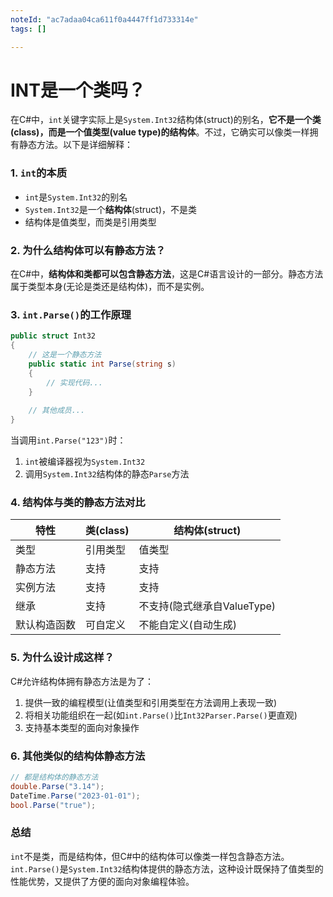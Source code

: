 ```yaml
---
noteId: "ac7adaa04ca611f0a4447ff1d733314e"
tags: []

---
```



# INT是一个类吗？

在C#中，`int`关键字实际上是`System.Int32`结构体(struct)的别名，**它不是一个类(class)，而是一个值类型(value type)的结构体**。不过，它确实可以像类一样拥有静态方法。以下是详细解释：

### 1. `int`的本质
- `int`是`System.Int32`的别名
- `System.Int32`是一个**结构体**(struct)，不是类
- 结构体是值类型，而类是引用类型

### 2. 为什么结构体可以有静态方法？
在C#中，**结构体和类都可以包含静态方法**，这是C#语言设计的一部分。静态方法属于类型本身(无论是类还是结构体)，而不是实例。

### 3. `int.Parse()`的工作原理
```csharp
public struct Int32
{
    // 这是一个静态方法
    public static int Parse(string s)
    {
        // 实现代码...
    }
    
    // 其他成员...
}
```
当调用`int.Parse("123")`时：
1. `int`被编译器视为`System.Int32`
2. 调用`System.Int32`结构体的静态`Parse`方法

### 4. 结构体与类的静态方法对比
| 特性 | 类(class) | 结构体(struct) |
|------|----------|---------------|
| 类型 | 引用类型 | 值类型 |
| 静态方法 | 支持 | 支持 |
| 实例方法 | 支持 | 支持 |
| 继承 | 支持 | 不支持(隐式继承自ValueType) |
| 默认构造函数 | 可自定义 | 不能自定义(自动生成) |

### 5. 为什么设计成这样？
C#允许结构体拥有静态方法是为了：
1. 提供一致的编程模型(让值类型和引用类型在方法调用上表现一致)
2. 将相关功能组织在一起(如`int.Parse()`比`Int32Parser.Parse()`更直观)
3. 支持基本类型的面向对象操作

### 6. 其他类似的结构体静态方法
```csharp
// 都是结构体的静态方法
double.Parse("3.14");
DateTime.Parse("2023-01-01");
bool.Parse("true");
```

### 总结
`int`不是类，而是结构体，但C#中的结构体可以像类一样包含静态方法。`int.Parse()`是`System.Int32`结构体提供的静态方法，这种设计既保持了值类型的性能优势，又提供了方便的面向对象编程体验。